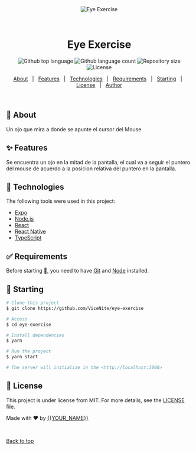 <div align="center" id="top"> 
  <img src="./.github/app.gif" alt="Eye Exercise" />

  &#xa0;

  <!-- <a href="https://eyeexercise.netlify.app">Demo</a> -->
</div>

<h1 align="center">Eye Exercise</h1>

<p align="center">
  <img alt="Github top language" src="https://img.shields.io/github/languages/top/ViceNite/eye-exercise?color=56BEB8">

  <img alt="Github language count" src="https://img.shields.io/github/languages/count/ViceNite/eye-exercise?color=56BEB8">

  <img alt="Repository size" src="https://img.shields.io/github/repo-size/ViceNite/eye-exercise?color=56BEB8">

  <img alt="License" src="https://img.shields.io/github/license/ViceNite/eye-exercise?color=56BEB8">

  <!-- <img alt="Github issues" src="https://img.shields.io/github/issues/ViceNite/eye-exercise?color=56BEB8" /> -->

  <!-- <img alt="Github forks" src="https://img.shields.io/github/forks/ViceNite/eye-exercise?color=56BEB8" /> -->

  <!-- <img alt="Github stars" src="https://img.shields.io/github/stars/ViceNite/eye-exercise?color=56BEB8" /> -->
</p>

<!-- Status -->

<!-- <h4 align="center"> 
	🚧  Eye Exercise 🚀 Under construction...  🚧
</h4> 

<hr> -->

<p align="center">
  <a href="#dart-about">About</a> &#xa0; | &#xa0; 
  <a href="#sparkles-features">Features</a> &#xa0; | &#xa0;
  <a href="#rocket-technologies">Technologies</a> &#xa0; | &#xa0;
  <a href="#white_check_mark-requirements">Requirements</a> &#xa0; | &#xa0;
  <a href="#checkered_flag-starting">Starting</a> &#xa0; | &#xa0;
  <a href="#memo-license">License</a> &#xa0; | &#xa0;
  <a href="https://github.com/ViceNite" target="_blank">Author</a>
</p>

<br>

## :dart: About ##

Un ojo que mira a donde se apunte el cursor del Mouse 


## :sparkles: Features ##

Se encuentra un ojo en la mitad de la pantalla, el cual va a seguir el puntero del mouse de acuerdo a la posicion relativa del puntero en la pantalla. 


## :rocket: Technologies ##

The following tools were used in this project:

- [Expo](https://expo.io/)
- [Node.js](https://nodejs.org/en/)
- [React](https://pt-br.reactjs.org/)
- [React Native](https://reactnative.dev/)
- [TypeScript](https://www.typescriptlang.org/)

## :white_check_mark: Requirements ##

Before starting :checkered_flag:, you need to have [Git](https://git-scm.com) and [Node](https://nodejs.org/en/) installed.

## :checkered_flag: Starting ##

```bash
# Clone this project
$ git clone https://github.com/ViceNite/eye-exercise

# Access
$ cd eye-exercise

# Install dependencies
$ yarn

# Run the project
$ yarn start

# The server will initialize in the <http://localhost:3000>
```

## :memo: License ##

This project is under license from MIT. For more details, see the [LICENSE](LICENSE.md) file.


Made with :heart: by <a href="https://github.com/ViceNite" target="_blank">{{YOUR_NAME}}</a>

&#xa0;

<a href="#top">Back to top</a>
